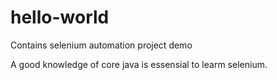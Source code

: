 # hello-world
Contains selenium automation project demo

A good knowledge of core java is essensial to learm selenium.
